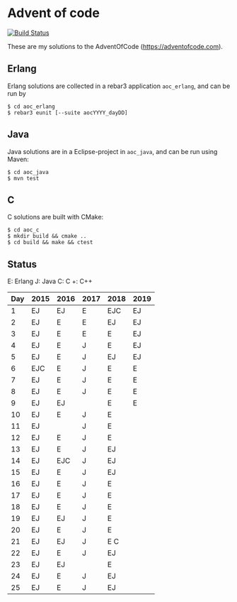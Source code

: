 # Advent of code

[![Build Status](https://travis-ci.org/jesperes/adventofcode.svg?branch=master)](https://travis-ci.org/jesperes/adventofcode)

These are my solutions to the AdventOfCode (https://adventofcode.com).

## Erlang

Erlang solutions are collected in a rebar3 application `aoc_erlang`, and
can be run by

```
$ cd aoc_erlang
$ rebar3 eunit [--suite aocYYYY_dayDD]
```

## Java

Java solutions are in a Eclipse-project in `aoc_java`, and can be run using Maven:

```
$ cd aoc_java
$ mvn test
```

## C

C solutions are built with CMake:

```
$ cd aoc_c
$ mkdir build && cmake ..
$ cd build && make && ctest
```

## Status

E:   Erlang
J:   Java
C:   C
+:   C++

| Day | 2015 | 2016 | 2017 | 2018 | 2019 |
|-----|------|------|------|------|------|
| 1   | EJ   | EJ   | E    | EJC  | EJ   |
| 2   | EJ   | E    | E    | EJ   | EJ   |
| 3   | EJ   | E    | E    | E    | EJ   |
| 4   | EJ   | E    | J    | E    | EJ   |
| 5   | EJ   | E    | J    | EJ   | EJ   |
| 6   | EJC  | E    | J    | E    | E    |
| 7   | EJ   | E    | J    | E    | E    |
| 8   | EJ   | E    | J    | E    | E    |
| 9   | EJ   | EJ   |      | E    | E    |
| 10  | EJ   | E    | J    | E    |      |
| 11  | EJ   |      | J    | E    |      |
| 12  | EJ   | E    | J    | E    |      |
| 13  | EJ   | E    | J    | EJ   |      |
| 14  | EJ   | EJC  | J    | EJ   |      |
| 15  | EJ   | E    | J    | EJ   |      |
| 16  | EJ   | E    | J    | E    |      |
| 17  | EJ   | E    | J    | E    |      |
| 18  | EJ   | E    | J    | E    |      |
| 19  | EJ   | EJ   | J    | E    |      |
| 20  | EJ   | E    | J    | E    |      |
| 21  | EJ   | EJ   | J    | E C  |      |
| 22  | EJ   | E    | J    | EJ   |      |
| 23  | EJ   | EJ   |      | E    |      |
| 24  | EJ   | E    | J    | EJ   |      |
| 25  | EJ   | E    | J    | EJ   |      |

